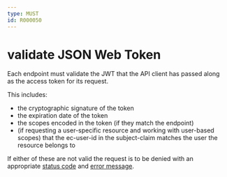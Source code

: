 ```yaml
---
type: MUST
id: R000050
---
```


# validate JSON Web Token

Each endpoint must validate the JWT that the API client has passed along as the access token for its request.

This includes:

- the cryptographic signature of the token
- the expiration date of the token
- the scopes encoded in the token (if they match the endpoint)
- (if requesting a user-specific resource and working with user-based scopes) that the ec-user-id in the subject-claim matches the user the resource belongs to

If either of these are not valid the request is to be denied with an appropriate [status code](./guidelines/020_guidelines/030_http/3000_http-status.codes.md) and [error message](./guidelines/020_guidelines/030_http/4000_error-handling.md).
